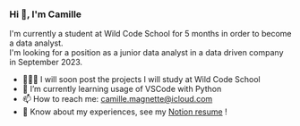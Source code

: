 ### Hi 👋, I'm Camille

I'm currently a student at Wild Code School for 5 months in order to become a data analyst.  
I'm looking for a position as a junior data analyst in a data driven company in September 2023. 

-	👨🏻‍💻 I will soon post the projects I will study at Wild Code School
- 🌱 I’m currently learning usage of VSCode with Python
- 📫 How to reach me: camille.magnette@icloud.com
-	📄 Know about my experiences, see my [Notion resume](https://brass-legal-f26.notion.site/Camille-Magnette-adc103f6f82d44ff8a01508fd2a11aa6) !


